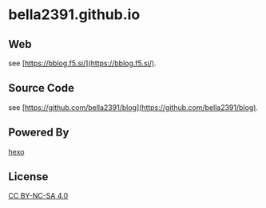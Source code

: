 # bella2391.github.io

## Web
see [https://bblog.f5.si/](https://bblog.f5.si/).

## Source Code
see [https://github.com/bella2391/blog](https://github.com/bella2391/blog).

## Powered By
[hexo](https://github.com/hexojs/hexo)

## License
[CC BY-NC-SA 4.0](LICENSE.txt)
